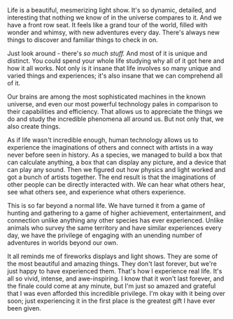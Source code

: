 Life is a beautiful, mesmerizing light show. It's so dynamic, detailed, and interesting that nothing we know of in the universe compares to it. And we have a front row seat. It feels like a grand tour of the world, filled with wonder and whimsy, with new adventures every day. There's always new things to discover and familiar things to check in on.

Just look around - there's *so much stuff.* And most of it is unique and distinct. You could spend your whole life studying why all of it got here and how it all works. Not only is it insane that life involves so many unique and varied things and experiences; it's also insane that we can comprehend all of it.

Our brains are among the most sophisticated machines in the known universe, and even our most powerful technology pales in comparison to their capabilities and efficiency. That allows us to appreciate the things we do and study the incredible phenomena all around us. But not only that, we also create things.

As if life wasn't incredible enough, human technology allows us to experience the imaginations of others and connect with artists in a way never before seen in history. As a species, we managed to build a box that can calculate anything, a box that can display any picture, and a device that can play any sound. Then we figured out how physics and light worked and got a bunch of artists together. The end result is that the imaginations of other people can be directly interacted with. We can hear what others hear, see what others see, and experience what others experience.

This is so far beyond a normal life. We have turned it from a game of hunting and gathering to a game of higher achievement, entertainment, and connection unlike anything any other species has ever experienced. Unlike animals who survey the same territory and have similar experiences every day, we have the privilege of engaging with an unending number of adventures in worlds beyond our own.

It all reminds me of fireworks displays and light shows. They are some of the most beautiful and amazing things. They don't last forever, but we're just happy to have experienced them. That's how I experience real life. It's all so vivid, intense, and awe-inspiring. I know that it won't last forever, and the finale could come at any minute, but I'm just so amazed and grateful that I was even afforded this incredible privilege. I'm okay with it being over soon; just experiencing it in the first place is the greatest gift I have ever been given.